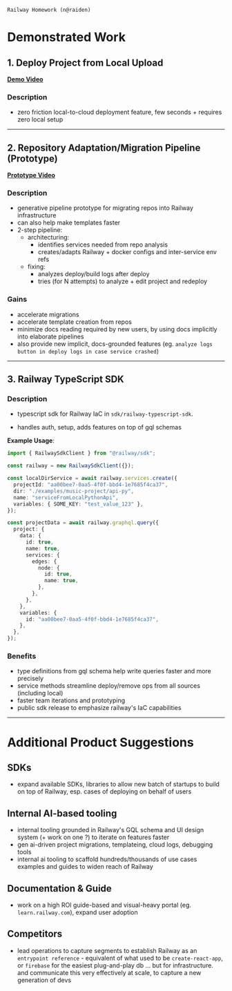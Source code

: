`Railway Homework (n@raiden)`

# Demonstrated Work

## 1. Deploy Project from Local Upload

**[Demo Video](https://storage.googleapis.com/raidenaipublic/railway/railway-demo-n%40raiden.mp4)**
 
### Description

- zero friction local-to-cloud deployment feature, few seconds + requires zero local setup

---

## 2. Repository Adaptation/Migration Pipeline (Prototype)

**[Prototype Video](https://storage.googleapis.com/raidenaipublic/railway/railway-n%40raiden-homework-pt2.mp4)**

### Description

- generative pipeline prototype for migrating repos into Railway infrastructure
- can also help make templates faster
- 2-step pipeline:
    - architecturing:
        - identifies services needed from repo analysis
        - creates/adapts Railway + docker configs and inter-service env refs
    - fixing:
        - analyzes deploy/build logs after deploy
        - tries (for N attempts) to analyze + edit project and redeploy

### Gains

- accelerate migrations
- accelerate template creation from repos  
- minimize docs reading required by new users, by using docs implicitly into elaborate pipelines
- also provide new implicit, docs-grounded features (eg. `analyze logs button in deploy logs in case service crashed`)

---

## 3. Railway TypeScript SDK

### Description

- typescript sdk for Railway IaC in `sdk/railway-typescript-sdk`.

- handles auth, setup, adds features on top of gql schemas

**Example Usage**:
```typescript
import { RailwaySdkClient } from "@railway/sdk";

const railway = new RailwaySdkClient({});

const localDirService = await railway.services.create({
  projectId: "aa00bee7-0aa5-4f0f-bbd4-1e7685f4ca37",
  dir: "./examples/music-project/api-py",
  name: "serviceFromLocalPythonApi",
  variables: { SOME_KEY: "test_value_123" },
});

const projectData = await railway.graphql.query({
  project: {
    data: {
      id: true,
      name: true,
      services: {
        edges: {
          node: {
            id: true,
            name: true,
          },
        },
      },
    },
    variables: {
      id: "aa00bee7-0aa5-4f0f-bbd4-1e7685f4ca37",
    },
  },
});
````

### Benefits

- type definitions from gql schema help write queries faster and more precisely
- service methods streamline deploy/remove ops from all sources (including local)
- faster team iterations and prototyping
- public sdk release to emphasize railway's IaC capabilities

---

# Additional Product Suggestions

## SDKs

- expand available SDKs, libraries to allow new batch of startups to build on top of Railway, esp. cases of deploying on behalf of users

## Internal AI-based tooling

- internal tooling grounded in Railway's GQL schema and UI design system (+ work on one ?) to iterate on features faster
- gen ai-driven project migrations, templateing, cloud logs, debugging tools
- internal ai tooling to scaffold hundreds/thousands of use cases examples and guides to widen reach of Railway

## Documentation & Guide

- work on a high ROI guide-based and visual-heavy portal (eg. `learn.railway.com`), expand user adoption

## Competitors

- lead operations to capture segments to establish Railway as an `entrypoint reference` - equivalent of what used to be `create-react-app`, or `firebase` for the easiest plug-and-play db ... but for infrastructure. and communicate this very effectively at scale, to capture a new generation of devs
